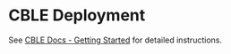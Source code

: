 # CBLE Deployment

See [CBLE Docs - Getting Started](https://cble-platform.github.io/docs/getting-started/quick-start/) for detailed instructions.
